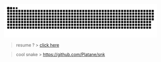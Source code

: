 <img width=1200 src="https://github.com/30675/run-snake/blob/output/github-contribution-grid-snake-dark.svg" />

> resume ? > [click here](https://file-hosting-theta.vercel.app/resume.pdf) <br>

> cool snake > https://github.com/Platane/snk <br>

